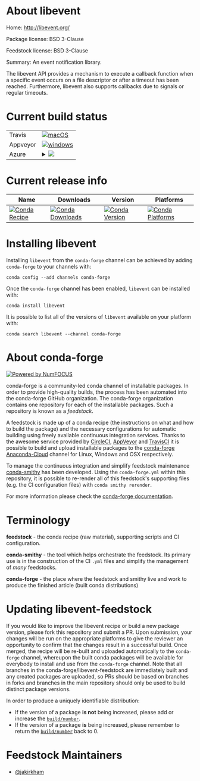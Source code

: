 About libevent
==============

Home: http://libevent.org/

Package license: BSD 3-Clause

Feedstock license: BSD 3-Clause

Summary: An event notification library.

The libevent API provides a mechanism to execute a callback function when
a specific event occurs on a file descriptor or after a timeout has been
reached. Furthermore, libevent also supports callbacks due to signals or
regular timeouts.


Current build status
====================


<table><tr>
    <td>Travis</td>
    <td>
      <a href="https://travis-ci.org/conda-forge/libevent-feedstock">
        <img alt="macOS" src="https://img.shields.io/travis/conda-forge/libevent-feedstock/master.svg?label=macOS">
      </a>
    </td>
  </tr><tr>
    <td>Appveyor</td>
    <td>
      <a href="https://ci.appveyor.com/project/conda-forge/libevent-feedstock/branch/master">
        <img alt="windows" src="https://img.shields.io/appveyor/ci/conda-forge/libevent-feedstock/master.svg?label=Windows">
      </a>
    </td>
  </tr>
    
  <tr>
    <td>Azure</td>
    <td>
      <details>
        <summary>
          <a href="https://dev.azure.com/conda-forge/feedstock-builds/_build/latest?definitionId=533&branchName=master">
            <img src="https://dev.azure.com/conda-forge/feedstock-builds/_apis/build/status/libevent-feedstock?branchName=master">
          </a>
        </summary>
        <table>
          <thead><tr><th>Variant</th><th>Status</th></tr></thead>
          <tbody><tr>
              <td>linux</td>
              <td>
                <a href="https://dev.azure.com/conda-forge/feedstock-builds/_build/latest?definitionId=533&branchName=master">
                  <img src="https://dev.azure.com/conda-forge/feedstock-builds/_apis/build/status/libevent-feedstock?branchName=master&jobName=linux&configuration=linux_" alt="variant">
                </a>
              </td>
            </tr><tr>
              <td>linux_aarch64</td>
              <td>
                <a href="https://dev.azure.com/conda-forge/feedstock-builds/_build/latest?definitionId=533&branchName=master">
                  <img src="https://dev.azure.com/conda-forge/feedstock-builds/_apis/build/status/libevent-feedstock?branchName=master&jobName=linux&configuration=linux_aarch64_" alt="variant">
                </a>
              </td>
            </tr><tr>
              <td>linux_ppc64le</td>
              <td>
                <a href="https://dev.azure.com/conda-forge/feedstock-builds/_build/latest?definitionId=533&branchName=master">
                  <img src="https://dev.azure.com/conda-forge/feedstock-builds/_apis/build/status/libevent-feedstock?branchName=master&jobName=linux&configuration=linux_ppc64le_" alt="variant">
                </a>
              </td>
            </tr><tr>
              <td>osx</td>
              <td>
                <a href="https://dev.azure.com/conda-forge/feedstock-builds/_build/latest?definitionId=533&branchName=master">
                  <img src="https://dev.azure.com/conda-forge/feedstock-builds/_apis/build/status/libevent-feedstock?branchName=master&jobName=osx&configuration=osx_" alt="variant">
                </a>
              </td>
            </tr><tr>
              <td>win_c_compilervs2008vc9</td>
              <td>
                <a href="https://dev.azure.com/conda-forge/feedstock-builds/_build/latest?definitionId=533&branchName=master">
                  <img src="https://dev.azure.com/conda-forge/feedstock-builds/_apis/build/status/libevent-feedstock?branchName=master&jobName=win&configuration=win_c_compilervs2008vc9" alt="variant">
                </a>
              </td>
            </tr><tr>
              <td>win_c_compilervs2015vc14</td>
              <td>
                <a href="https://dev.azure.com/conda-forge/feedstock-builds/_build/latest?definitionId=533&branchName=master">
                  <img src="https://dev.azure.com/conda-forge/feedstock-builds/_apis/build/status/libevent-feedstock?branchName=master&jobName=win&configuration=win_c_compilervs2015vc14" alt="variant">
                </a>
              </td>
            </tr>
          </tbody>
        </table>
      </details>
    </td>
  </tr>
</table>

Current release info
====================

| Name | Downloads | Version | Platforms |
| --- | --- | --- | --- |
| [![Conda Recipe](https://img.shields.io/badge/recipe-libevent-green.svg)](https://anaconda.org/conda-forge/libevent) | [![Conda Downloads](https://img.shields.io/conda/dn/conda-forge/libevent.svg)](https://anaconda.org/conda-forge/libevent) | [![Conda Version](https://img.shields.io/conda/vn/conda-forge/libevent.svg)](https://anaconda.org/conda-forge/libevent) | [![Conda Platforms](https://img.shields.io/conda/pn/conda-forge/libevent.svg)](https://anaconda.org/conda-forge/libevent) |

Installing libevent
===================

Installing `libevent` from the `conda-forge` channel can be achieved by adding `conda-forge` to your channels with:

```
conda config --add channels conda-forge
```

Once the `conda-forge` channel has been enabled, `libevent` can be installed with:

```
conda install libevent
```

It is possible to list all of the versions of `libevent` available on your platform with:

```
conda search libevent --channel conda-forge
```


About conda-forge
=================

[![Powered by NumFOCUS](https://img.shields.io/badge/powered%20by-NumFOCUS-orange.svg?style=flat&colorA=E1523D&colorB=007D8A)](http://numfocus.org)

conda-forge is a community-led conda channel of installable packages.
In order to provide high-quality builds, the process has been automated into the
conda-forge GitHub organization. The conda-forge organization contains one repository
for each of the installable packages. Such a repository is known as a *feedstock*.

A feedstock is made up of a conda recipe (the instructions on what and how to build
the package) and the necessary configurations for automatic building using freely
available continuous integration services. Thanks to the awesome service provided by
[CircleCI](https://circleci.com/), [AppVeyor](https://www.appveyor.com/)
and [TravisCI](https://travis-ci.org/) it is possible to build and upload installable
packages to the [conda-forge](https://anaconda.org/conda-forge)
[Anaconda-Cloud](https://anaconda.org/) channel for Linux, Windows and OSX respectively.

To manage the continuous integration and simplify feedstock maintenance
[conda-smithy](https://github.com/conda-forge/conda-smithy) has been developed.
Using the ``conda-forge.yml`` within this repository, it is possible to re-render all of
this feedstock's supporting files (e.g. the CI configuration files) with ``conda smithy rerender``.

For more information please check the [conda-forge documentation](https://conda-forge.org/docs/).

Terminology
===========

**feedstock** - the conda recipe (raw material), supporting scripts and CI configuration.

**conda-smithy** - the tool which helps orchestrate the feedstock.
                   Its primary use is in the construction of the CI ``.yml`` files
                   and simplify the management of *many* feedstocks.

**conda-forge** - the place where the feedstock and smithy live and work to
                  produce the finished article (built conda distributions)


Updating libevent-feedstock
===========================

If you would like to improve the libevent recipe or build a new
package version, please fork this repository and submit a PR. Upon submission,
your changes will be run on the appropriate platforms to give the reviewer an
opportunity to confirm that the changes result in a successful build. Once
merged, the recipe will be re-built and uploaded automatically to the
`conda-forge` channel, whereupon the built conda packages will be available for
everybody to install and use from the `conda-forge` channel.
Note that all branches in the conda-forge/libevent-feedstock are
immediately built and any created packages are uploaded, so PRs should be based
on branches in forks and branches in the main repository should only be used to
build distinct package versions.

In order to produce a uniquely identifiable distribution:
 * If the version of a package **is not** being increased, please add or increase
   the [``build/number``](https://conda.io/docs/user-guide/tasks/build-packages/define-metadata.html#build-number-and-string).
 * If the version of a package **is** being increased, please remember to return
   the [``build/number``](https://conda.io/docs/user-guide/tasks/build-packages/define-metadata.html#build-number-and-string)
   back to 0.

Feedstock Maintainers
=====================

* [@jakirkham](https://github.com/jakirkham/)

